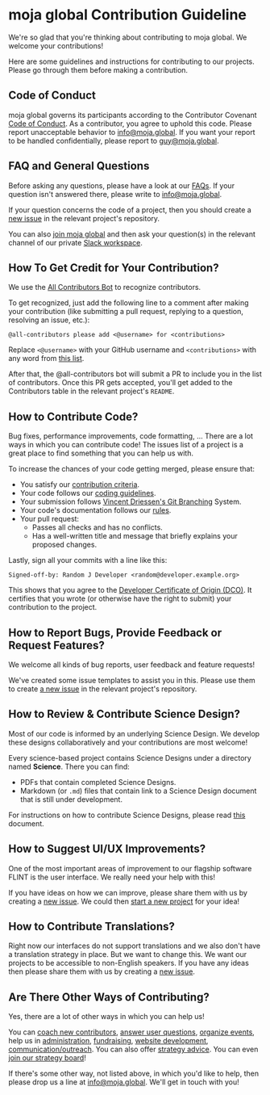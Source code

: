 # moja global Contribution Guideline

We're so glad that you're thinking about contributing to moja global. We welcome your contributions!

Here are some guidelines and instructions for contributing to our projects. Please go through them before making a contribution.


## Code of Conduct

moja global governs its participants according to the Contributor Covenant [Code of Conduct](CODE_OF_CONDUCT.md). As a contributor, you agree to uphold this code. Please report unacceptable behavior to info@moja.global. If you want your report to be handled confidentially, please report to guy@moja.global.


## FAQ and General Questions

Before asking any questions, please have a look at our [FAQs](https://github.com/moja-global/.github/wiki). If your question isn't answered there, please write to info@moja.global.

If your question concerns the code of a project, then you should create a [new issue] in the relevant project's repository.

You can also [join moja global](Contributing/How-to-Join-moja-global.md) and then ask your question(s) in the relevant channel of our private [Slack workspace](https://mojaglobal.slack.com/).


## How To Get Credit for Your Contribution?

We use the [All Contributors Bot](https://allcontributors.org/) to recognize contributors.

To get recognized, just add the following line to a comment after making your contribution (like submitting a pull request, replying to a question, resolving an issue, etc.):

```
@all-contributors please add <@username> for <contributions>
```

Replace `<@username>` with your GitHub username and `<contributions>` with any word from [this list](https://allcontributors.org/docs/en/emoji-key).

After that, the @all-contributors bot will submit a PR to include you in the list of contributors. Once this PR gets accepted, you'll get added to the Contributors table in the relevant project's `README`.


## How to Contribute Code?

Bug fixes, performance improvements, code formatting, ...
There are a lot ways in which you can contribute code!
The issues list of a project is a great place to find something that you can help us with.

To increase the chances of your code getting merged, please ensure that:
* You satisfy our [contribution criteria](Governance/Contribution-Criteria.md).
* Your code follows our [coding guidelines](Governance/Coding-Guidelines.md).
* Your submission follows [Vincent Driessen's Git Branching](https://nvie.com/posts/a-successful-git-branching-model/) System.
* Your code's documentation follows our [rules](Contributing/How-to-Document-Your-Contribution.md).
* Your pull request:
    * Passes all checks and has no conflicts.
    * Has a well-written title and message that briefly explains your proposed changes.

Lastly, sign all your commits with a line like this:

```
Signed-off-by: Random J Developer <random@developer.example.org>
```

This shows that you agree to the [Developer Certificate of Origin (DCO)](https://developercertificate.org/). It certifies that you wrote (or otherwise have the right to submit) your contribution to the project.


## How to Report Bugs, Provide Feedback or Request Features?

We welcome all kinds of bug reports, user feedback and feature requests!

We've created some issue templates to assist you in this. Please use them to create [a new issue](https://help.github.com/en/github/managing-your-work-on-github/creating-an-issue) in the relevant project's repository.


## How to Review & Contribute Science Design?

Most of our code is informed by an underlying Science Design. We develop these designs collaboratively and your contributions are most welcome!

Every science-based project contains Science Designs under a directory named **Science**. There you can find:
* PDFs that contain completed Science Designs.
* Markdown (or `.md`) files that contain link to a Science Design document that is still under development.

For instructions on how to contribute Science Designs, please read [this](Contributing/How-to-Contribute-Review-Science-Design.md) document.


## How to Suggest UI/UX Improvements?

One of the most important areas of improvement to our flagship software FLINT is the user interface. We really need your help with this!

If you have ideas on how we can improve, please share them with us by creating a [new issue]. We could then [start a new project](Contributing/How-to-Start-a-New-Project.md) for your idea!


## How to Contribute Translations?

Right now our interfaces do not support translations and we also don't have a translation strategy in place. But we want to change this. We want our projects to be accessible to non-English speakers. If you have any ideas then please share them with us by creating a [new issue].


## Are There Other Ways of Contributing?

Yes, there are a lot of other ways in which you can help us!

You can [coach new contributors](Contributing/How-to-Coach-New-Contributors.md), [answer user questions](Contributing/How-to-Answer-User-Questions.md), [organize events](Contributing/How-to-Organise-Events.md), help us in [administration](Contributing/How-to-Assist-with-Admin.md), [fundraising](Contributing/How-to-Assist-with-Fundraising.md), [website development](Contributing/How-to-Improve-the-Website.md), [communication/outreach](Contributing/How-to-Assist-with-Comms.md). You can also offer [strategy advice](Contributing/How-to-Provide-Strategic-Advice.md). You can even [join our strategy board](Contributing/How-to-Join-the-Strategy-Board.md)!

If there's some other way, not listed above, in which you'd like to help, then please drop us a line at info@moja.global. We'll get in touch with you!

[new issue]: https://github.com/moja-global/About_moja_global/issues/new/
